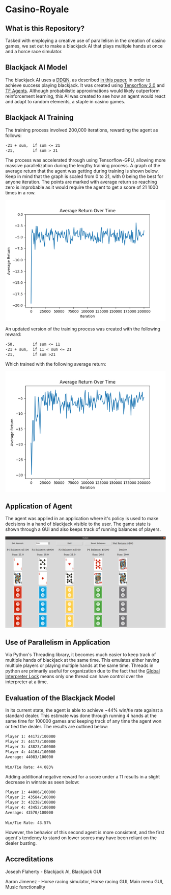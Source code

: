 # Casino-Royale
## What is this Repository?
Tasked with employing a creative use of parallelism in the creation of casino games, we set out to make a blackjack AI that 
plays multiple hands at once and a horce race simulator.

## Blackjack AI Model
The blackjack AI uses a [DDQN](https://en.wikipedia.org/wiki/Q-learning), as described [in this paper](https://arxiv.org/abs/1509.06461), in order to achieve success playing
blackjack. It was created using [Tensorflow 2.0](https://www.tensorflow.org/) and [TF Agents](https://github.com/tensorflow/agents). Although probabilistic approximations would likely outperform reinforcement learning, this AI was created to see how an agent would react and adapt to random elements, a staple in casino games.

## Blackjack AI Training
The training process involved 200,000 iterations, rewarding the agent as follows: 
``` 
-21 + sum,  if sum <= 21
-21,        if sum > 21
```
The process was accelerated through using Tensorflow-GPU, allowing more massive parallelization during the lengthy training process. A graph of the average return that the agent was getting during training is shown below. Keep in mind that the graph is scaled from 0 to 21, with 0 being the best for anyone iteration. The points are marked with average return so reaching zero is improbable as it would require the agent to get a score of 21 1000 times in a row.

![Graph of Training](https://github.com/JFlaherty347/Casino-Royale/blob/master/Blackjack_AI/graphs/DDQN-FINAL-200k.png)

An updated version of the training process was created with the following reward:
```
-50,        if sum <= 11
-21 + sum,  if 11 < sum <= 21
-21,        if sum >21
```

Which trained with the following average return:

![Graph of Training 2](https://github.com/JFlaherty347/Casino-Royale/blob/master/Blackjack_AI/graphs/LessSevereAntiLow.png)

## Application of Agent
The agent was applied in an application where it's policy is used to make decisions in a hand of blackjack visible to the user. The game state is shown through a GUI and also keeps track of running balances of players.

![Image of Blackjack GUI](https://github.com/JFlaherty347/Casino-Royale/blob/master/Images/BlackjackGUI.png)

## Use of Parallelism in Application
Via Python's Threading library, it becomes much easier to keep track of multiple hands of blackjack at the same time. This emulates either having multiple players or playing multiple hands at the same time. Threads in python are primarily useful for organization due to the fact that the [Global Interpreter Lock](https://wiki.python.org/moin/GlobalInterpreterLock) means only one thread can have control over the interpreter at a time.

## Evaluation of the Blackjack Model
In its current state, the agent is able to achieve ~44% win/tie rate against a standard dealer. This estimate was done through running 4 hands at the same time for 100000 games and keeping track of any time the agent won or tied the dealer. The results are outlined below:
```
Player 1: 44172/100000
Player 2: 44173/100000
Player 3: 43823/100000
Player 4: 44164/100000
Average: 44083/100000

Win/Tie Rate: 44.083%
```
Adding additional negative reward for a score under a 11 results in a slight decrease in winrate as seen below:

```
Player 1: 44006/100000
Player 2: 43584/100000
Player 3: 43238/100000
Player 4: 43452/100000
Average: 43570/100000

Win/Tie Rate: 43.57%
```

However, the behavior of this second agent is more consistent, and the first agent's tendency to stand on lower scores may have been reliant on the dealer busting.

## Accreditations
Joseph Flaherty - Blackjack AI, Blackjack GUI

Aaron Jimenez - Horse racing simulator, Horse racing GUI, Main menu GUI, Music functionality
